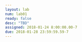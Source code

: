 ```yaml
---
layout: lab
num: lab01
ready: false
desc: "TBD"
assigned: 2018-01-24 8:00:00.00-7
due: 2018-01-28 23:59:59.59-7
---
```

